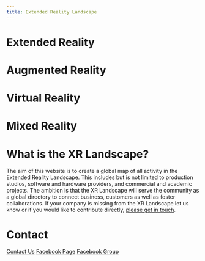 ```yaml
---
title: Extended Reality Landscape
---
```


# Extended Reality

# Augmented Reality

# Virtual Reality

# Mixed Reality

# What is the XR Landscape?
The aim of this website is to create a global map of all activity in the Extended Reality Landscape. This includes but is not limited to production studios, software and hardware providers, and commercial and academic projects. The ambition is that the XR Landscape will serve the community as a global directory to connect business, customers as well as foster collaborations. If your company is missing from the XR Landscape let us know or if you would like to contribute directly, [please get in touch](mailto:hello@extendedrealitylandscape.com).

# Contact
[Contact Us](mailto:hello@extendedrealitylandscape.com)
[Facebook Page](https://www.facebook.com/xrlandscape)
[Facebook Group](https://www.facebook.com/groups/xrlandscape)

